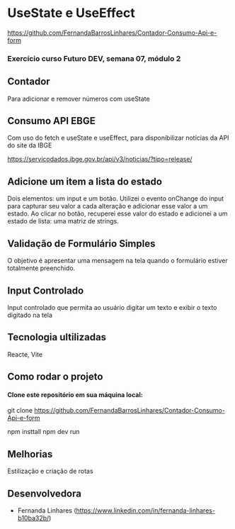 # UseState e UseEffect 

https://github.com/FernandaBarrosLinhares/Contador-Consumo-Api-e-form



### Exercício curso Futuro DEV, semana 07, módulo 2

## Contador

Para adicionar e remover números com useState

## Consumo API EBGE

Com uso do fetch e useState e useEffect, para disponibilizar notícias da API do site da IBGE

https://servicodados.ibge.gov.br/api/v3/noticias/?tipo=release/

## Adicione um item a lista do estado

Dois elementos: um input e um botão. Utilizei o evento onChange do input para capturar seu valor a cada alteração e adicionar esse valor a um estado. Ao clicar no botão, recuperei esse valor do estado e adicionei a um estado de lista: uma matriz de strings.

## Validação de Formulário Simples

 O objetivo é apresentar uma mensagem na tela quando o formulário estiver totalmente preenchido.

 ## Input Controlado

 Input controlado que permita ao usuário digitar um texto e exibir o texto digitado na tela


## Tecnologia ultilizadas

Reacte, Vite

## Como rodar o projeto

#### Clone este repositório em sua máquina local:

git clone https://github.com/FernandaBarrosLinhares/Contador-Consumo-Api-e-form

npm insttall
npm dev run

## Melhorias

Estilização e criação de rotas 

## Desenvolvedora

- Fernanda Linhares (https://www.linkedin.com/in/fernanda-linhares-b10ba32b/)









